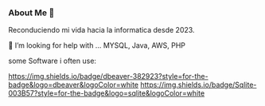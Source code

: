 ### About Me 👋

Reconduciendo mi vida hacia la informatica desde 2023.

🤔 I’m looking for help with ... MYSQL, Java, AWS, PHP

some Software i often use:

https://img.shields.io/badge/dbeaver-382923?style=for-the-badge&logo=dbeaver&logoColor=white https://img.shields.io/badge/Sqlite-003B57?style=for-the-badge&logo=sqlite&logoColor=white

<!--
**jbarrod529/jbarrod529** is a ✨ _special_ ✨ repository because its `README.md` (this file) appears on your GitHub profile.

Here are some ideas to get you started:

- 🔭 I’m currently working on ...
- 🌱 I’m currently learning ...
- 👯 I’m looking to collaborate on ...
- 
- 💬 Ask me about ...
- 📫 How to reach me: ...
- 😄 Pronouns: ...
- ⚡ Fun fact: ...
-->
